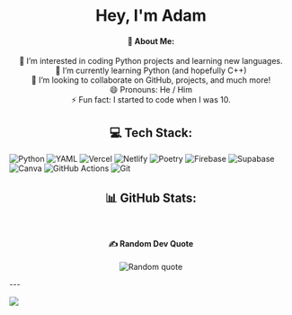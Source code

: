 <h1 align="center">
  Hey, I'm Adam
</h1>

<h4 align="center">
  💫 About Me:
</h4>
<p align="center">
👀 I’m interested in coding Python projects and learning new languages.<br>
🌱 I’m currently learning Python (and hopefully C++)<br>
💞️ I’m looking to collaborate on GitHub, projects, and much more!<br>
😄 Pronouns: He / Him<br>
⚡ Fun fact: I started to code when I was 10.<br>
</p>

<h2 align="center">
  💻 Tech Stack:
</h2>

![Python](https://img.shields.io/badge/python-3670A0?style=for-the-badge&logo=python&logoColor=ffdd54) ![YAML](https://img.shields.io/badge/yaml-%23ffffff.svg?style=for-the-badge&logo=yaml&logoColor=151515) ![Vercel](https://img.shields.io/badge/vercel-%23000000.svg?style=for-the-badge&logo=vercel&logoColor=white) ![Netlify](https://img.shields.io/badge/netlify-%23000000.svg?style=for-the-badge&logo=netlify&logoColor=#00C7B7) ![Poetry](https://img.shields.io/badge/Poetry-%233B82F6.svg?style=for-the-badge&logo=poetry&logoColor=0B3D8D) ![Firebase](https://img.shields.io/badge/firebase-a08021?style=for-the-badge&logo=firebase&logoColor=ffcd34) ![Supabase](https://img.shields.io/badge/Supabase-3ECF8E?style=for-the-badge&logo=supabase&logoColor=white) ![Canva](https://img.shields.io/badge/Canva-%2300C4CC.svg?style=for-the-badge&logo=Canva&logoColor=white) ![GitHub Actions](https://img.shields.io/badge/github%20actions-%232671E5.svg?style=for-the-badge&logo=githubactions&logoColor=white) ![Git](https://img.shields.io/badge/git-%23F05033.svg?style=for-the-badge&logo=git&logoColor=white)

<h2 align="center">
  📊 GitHub Stats:
</h2>

<p align="left">
<img alt="" src="https://github-readme-stats.vercel.app/api?username=hyerland&theme=algolia&hide_border=false&include_all_commits=false&count_private=false">
</p>
<p align="right">
<img alt="" src="https://github-readme-streak-stats.herokuapp.com/?user=hyerland&theme=algolia&hide_border=false">
</p>

<h4 align="center"> 
✍️ Random Dev Quote
</h4>

<p align="center">
<img alt="Random quote" src="https://quotes-github-readme.vercel.app/api?type=horizontal&theme=tokyonight">
</p>
---

[![](https://visitcount.itsvg.in/api?id=hyerland&icon=0&color=0)](https://visitcount.itsvg.in)

<!-- Proudly created with GPRM ( https://gprm.itsvg.in ) -->

